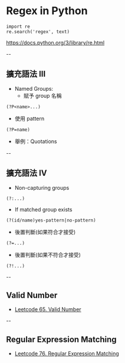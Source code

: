 # Regex in Python

```
import re
re.search('regex', text)
```

https://docs.python.org/3/library/re.html

--

## 擴充語法 III

* Named Groups:
  - 賦予 group 名稱 &nbsp;&nbsp;&nbsp;&nbsp;&nbsp;&nbsp;&nbsp;&nbsp;&nbsp;&nbsp;
```
(?P<name>...)
```
  - 使用 pattern
```
(?P=name)
```
* 舉例：Quotations

--

## 擴充語法 IV

* Non-capturing groups
```
(?:...)
```
* If matched group exists
```
(?(id/name)yes-pattern|no-pattern)
```
<!-- .element: style="left:-50px;min-width:800px" -->
* 後置判斷(如果符合才接受)
```
(?=...)
```
* 後置判斷(如果不符合才接受)
```
(?!...)
```

--

## Valid Number

* [Leetcode 65. Valid Number](https://leetcode.com/problems/valid-number/)

--

## Regular Expression Matching

* [Leetcode 76. Regular Expression Matching](https://leetcode.com/problems/regular-expression-matching/)
